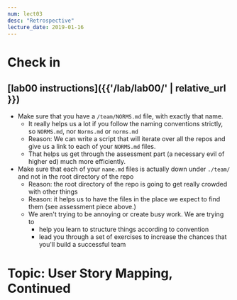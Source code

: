 ```yaml
---
num: lect03
desc: "Retrospective"
lecture_date: 2019-01-16
---
```


# Check in

## [lab00 instructions]({{'/lab/lab00/' | relative_url }})

* Make sure that you have a `/team/NORMS.md` file, with exactly that name.
   * It really helps us a lot if you follow the naming conventions strictly, so `NORMS.md`, nor `Norms.md` or `norms.md`
   * Reason: We can write a script that will iterate over all the repos and give us a link to each of your `NORMS.md` files.
   * That helps us get through the assessment part (a necessary evil of higher ed) much more efficiently.
* Make sure that  each of your `name.md` files is actually down under `./team/` and not in the root directory of the repo
   * Reason: the root directory of the repo is going to get really crowded with other things
   * Reason: it helps us to have the files in the place we expect to find them (see assessment piece above.)
   * We aren't trying to be annoying or create busy work.  We are trying to
      * help you learn to structure things according to convention
      * lead you through a set of exercises to increase the chances that you'll build a successful team


# Topic: User Story Mapping, Continued




